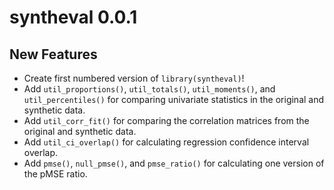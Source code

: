 # syntheval 0.0.1

## New Features

* Create first numbered version of `library(syntheval)`!
* Add `util_proportions()`, `util_totals()`, `util_moments()`, and `util_percentiles()` for comparing univariate statistics in the original and synthetic data.
* Add `util_corr_fit()` for comparing the correlation matrices from the original and synthetic data.
* Add `util_ci_overlap()` for calculating regression confidence interval overlap.
* Add `pmse()`, `null_pmse()`, and `pmse_ratio()` for calculating one version of the pMSE ratio. 
